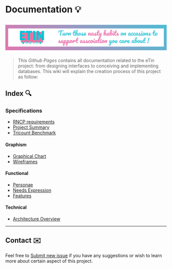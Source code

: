 # Documentation 💡

## ![alt text](src/img/banner.png "eTin wiki banner")

> This *Github Pages* contains all documentation related to the eTin project: from designing interfaces to conceiving and implementing databases. This wiki will explain the creation process  of this project  as follow:

## Index 🔍

### Specifications

* [RNCP requirements](spec/rncp.md)
* [Project Summary](spec/project-summary.md)
* [Tricount Benchmark](spec/tricount.md)

#### Graphism

* [Graphical Chart](spec/graphical-chart.md)
* [Wireframes](spec/graphical-chart.md)

#### Functional

* [Personae](spec/personae.md)
* [Needs Expression](spec/needs.md)
* [Features](spec/features.md)

#### Technical

* [Architecture Overview](spec/architecture.md)

***

## Contact ✉️

Feel free to [Submit new issue](https://github.com/louiiuol/swear-tin/issues) if you have any suggestions or wish to learn more about certain aspect of this project.
